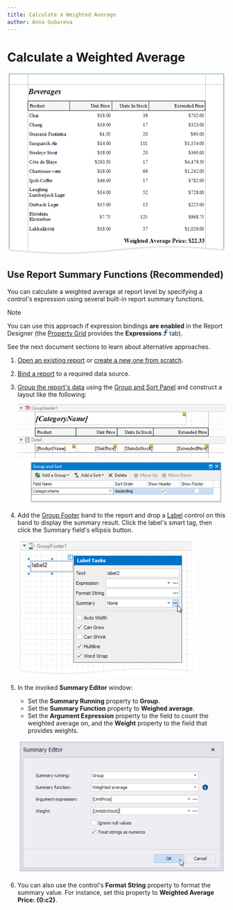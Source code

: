 ```yaml
---
title: Calculate a Weighted Average
author: Anna Gubareva
---
```

# Calculate a Weighted Average

![](../../../../../images/eurd-win-weighted-average-result.png)

## <a name="summaryfunctions"></a>Use Report Summary Functions (Recommended)

You can calculate a weighted average at report level by specifying a control's expression using several built-in report summary functions.

> [!NOTE]
> You can use this approach if expression bindings **are enabled** in the Report Designer (the [Property Grid](../../report-designer-tools/ui-panels/property-grid.md) provides the **Expressions** ![](../../../../../images/eurd-win-property-grid-expressions-icon.png) tab).
> 
> See the next document sections to learn about alternative approaches.

1. [Open an existing report](../../open-reports.md) or [create a new one from scratch](../../add-new-reports.md).
2. [Bind a report](../../bind-to-data.md) to a required data source. 
3. [Group the report's data](../../shape-report-data/group-and-sort-data/group-data.md) using the [Group and Sort Panel](../../report-designer-tools/ui-panels/group-and-sort-panel.md) and construct a layout like the following:
	
	![](../../../../../images/eurd-win-weighted-average-group-data.png)

4. Add the [Group Footer](../../introduction-to-banded-reports.md) band to the report and drop a [Label](../../use-report-elements/use-basic-report-controls/label.md) control on this band to display the summary result.	Click the label's smart tag, then click the Summary field's ellipsis button.
	
	![](../../../../../images/eurd-win-weighted-average-summary-running.png)

5. In the invoked **Summary Editor** window:
    * Set the **Summary Running** property to **Group**.
    * Set the **Summary Function** property to **Weighed average**.
    * Set the **Argument Expression** property to the field to count the weighted average on, and the **Weight** property to the field that provides weights.
	
	![](../../../../../images/eurd-win-weighted-average-summary-expression.png)

6. You can also use the control's **Format String** property to format the summary value. For instance, set this property to **Weighted Average Price: {0:c2}**.
